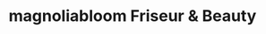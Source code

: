 ---
title: "magnoliabloom Friseur & Beauty"
url: /hannover/magnoliabloom-friseur-und-beauty/
shop: Friseur
---